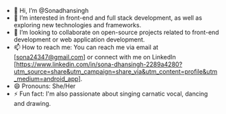 - 👋 Hi, I’m @Sonadhansingh
- 👀 I’m interested in front-end and full stack development, as well as exploring new technologies and frameworks.
- 💞️ I’m looking to collaborate on open-source projects related to front-end development or web application development.
- 📫 How to reach me: You can reach me via email at [sona24347@gmail.com] or connect with me on LinkedIn [https://www.linkedin.com/in/sona-dhansingh-2289a4280?utm_source=share&utm_campaign=share_via&utm_content=profile&utm_medium=android_app].
- 😄 Pronouns: She/Her
- ⚡ Fun fact: I'm also passionate about singing carnatic vocal, dancing and drawing.

<!---
Sonadhansingh/Sonadhansingh is a ✨ special ✨ repository because its `README.md` (this file) appears on your GitHub profile.
You can click the Preview link to take a look at your changes.
--->

